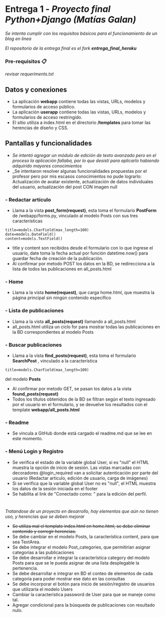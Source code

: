 # Entrega 1 - _Proyecto final Python+Django (Matías Galan)_

_Se intenta cumplir con los requisitos básicos para el funcionamiento de un blog en linea_

_El repositorio de la entrega final es el fork **entrega_final_heroku**_

### Pre-requisitos 📋

_revisar requeriments.txt_

## Datos y conexiones

- La aplicación **webapp** contiene todas las vistas, URLs, modelos y formularios de acceso público.
- La aplicación **userapp** contiene todas las vistas, URLs, modelos y formularios de acceso restringido.
- El sitio utiliza a index.html en el directorio **/templates** para tomar las herencias de diseño y CSS.

## Pantallas y funcionalidades
* _Se intentó agregar un módulo de edición de texto avanzado pero en el proceso la aplicación fallaba, por lo que desistí para aplicarlo habiendo adquirido mayores conocimientos_
* _Se intentaron resolver algunas funcionalidades propuestas por el profesor pero por mis escasos conocimientos no pude lograrlo: Actualización de avatar existente, actualización de datos individuales del usuario, actualización del post CON imagen null


### - Redactar artículo
* Llama a la vista **post_form(request)**, esta toma el formulario **PostForm** de /webapp/forms.py, vinculado al modelo Posts con sus tres características
```
title=models.CharField(max_length=100)
date=models.DateField()
content=models.TextField()
```
* title y content son recibidos desde el formulario con lo que ingrese el usuario, date toma la fecha actual por función datetime.now() para guardar fecha de creación de la publicación.
* Al confirmar por metodo POST los datos en la BD, se redirecciona a la lista de todos las publicaciones en all_posts.html

### - Home
* Llama a la vista **home(request)**, que carga home.html, que muestra la página principal sin ningún contenido específico

### - Lista de publicaciones
* Llama a la vista **all_posts(request)** llamando a all_posts.html
* all_posts.html utiliza un ciclo for para mostrar todas las publicaciones en la BD correspondientes al modelo Posts

### - Buscar publicaciones
* Llama a la vista **find_posts(request)**, esta toma el formulario **SearchPost** , vinculado a la característica 
```
title=models.CharField(max_length=100)
```
del modelo **Posts**
* Al confirmar por metodo GET, se pasan los datos a la vista **found_posts(request)**
* Todos los títulos obtenidos de la BD se filtran según el texto ingresado por el usuario en el formulario, y se devuelve los resultados con el template **webapp/all_posts.html**

### - Readme
* Se vincula a GitHub donde está cargado el readme.md que se lee en este momento.

### - Menú Login y Registro
* Se verifica el estado de la variable global User, si es "null" el HTML muestra la opción de inicio de sesión. Las vistas marcadas con decoradores @login_required van a solicitar autenticación por parte del usuario (Redactar articulo, edición de usuario, carga de imágenes)
* Si se verifica que la variable global User no es "null", el HTML muestra los datos de la sesión iniciada en el footer
* Se habilita al link de "Conectado como: <nombre de usuario>" para la edición del perfil.

#
_Tratandose de un proyecto en desarrollo, hay elementos que aún no tienen uso, y herencias que se deben mejorar_

* ~~Se utiliza mal el template index.html en home.html, se debe eliminar contenido y corregir herencias.~~
* Se debe cambiar en el modelo Posts, la característica content, para que sea TextArea.
* Se debe integrar el modelo Post_categories, que permitirían asignar categorías a las publicaciones
* Se debe desarrollar e integrar la característica category del modelo Posts para que se le pueda asignar de una lista desplegable la pertenencia.
* Se debe desarrollar e integrar en BD el conteo de elementos de cada categoría para poder mostrar ese dato en las consultas
* Se debe incorporar el botón para inicio de sesión/registro de usuarios que utilizaría el modelo Users
* Cambiar la característica password de User para que se maneje como tal.
* Agregar condicional para la búsqueda de publicaciones con resultado nulo.

